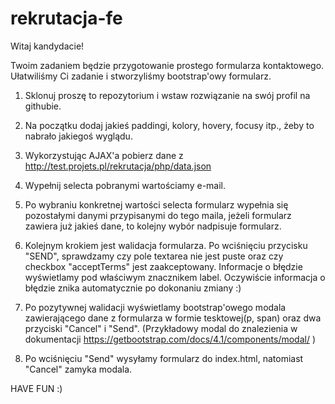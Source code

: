 # rekrutacja-fe

Witaj kandydacie!

Twoim zadaniem będzie przygotowanie prostego formularza kontaktowego. Ułatwiliśmy Ci zadanie i stworzyliśmy bootstrap'owy formularz. 

1) Sklonuj proszę to repozytorium i wstaw rozwiązanie na swój profil na githubie.

2) Na początku dodaj jakieś paddingi, kolory, hovery, focusy itp., żeby to nabrało jakiegoś wyglądu.

3) Wykorzystując AJAX'a pobierz dane z http://test.projets.pl/rekrutacja/php/data.json

4) Wypełnij selecta pobranymi wartościamy e-mail.

5) Po wybraniu konkretnej wartości selecta formularz wypełnia się pozostałymi danymi przypisanymi do tego maila, jeżeli formularz zawiera 
   już jakieś dane, to kolejny wybór nadpisuje formularz.

6) Kolejnym krokiem jest walidacja formularza. Po wciśnięciu przycisku "SEND", sprawdzamy czy pole textarea nie jest puste
   oraz czy checkbox "acceptTerms" jest zaakceptowany. Informacje o błędzie wyświetlamy pod właściwym znacznikem label.
   Oczywiście informacja o błędzie znika automatycznie po dokonaniu zmiany :)

7) Po pozytywnej walidacji wyświetlamy bootstrap'owego modala zawierającego dane z formularza w formie tesktowej(p, span) oraz dwa        przyciski "Cancel" i "Send". (Przykładowy modal do znalezienia w dokumentacji https://getbootstrap.com/docs/4.1/components/modal/ )

8) Po wciśnięciu "Send" wysyłamy formularz do index.html, natomiast "Cancel" zamyka modala.

HAVE FUN :)
